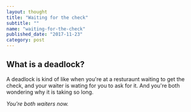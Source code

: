 ```yaml
---
layout: thought
title: "Waiting for the check"
subtitle: ""
name: "waiting-for-the-check"
published_date: "2017-11-23"
category: post
---
```


What is a deadlock?
---

A deadlock is kind of like when you're at a resturaunt waiting to get the
check, and your waiter is wating for you to ask for it. And you're both
wondering why it is taking so long.

_You're both waiters now._

